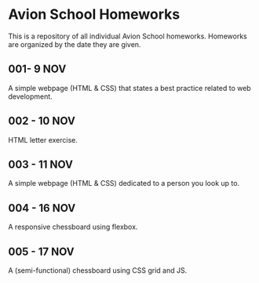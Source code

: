 # Avion School Homeworks
This is a repository of all individual Avion School homeworks. Homeworks are organized by the date they are given.

## 001- 9 NOV
A simple webpage (HTML & CSS) that states a best practice related to web development.
## 002 - 10 NOV
HTML letter exercise.
## 003 - 11 NOV
A simple webpage (HTML & CSS) dedicated to a person you look up to.
## 004 - 16 NOV
A responsive chessboard using flexbox.
## 005 - 17 NOV
A (semi-functional) chessboard using CSS grid and JS.